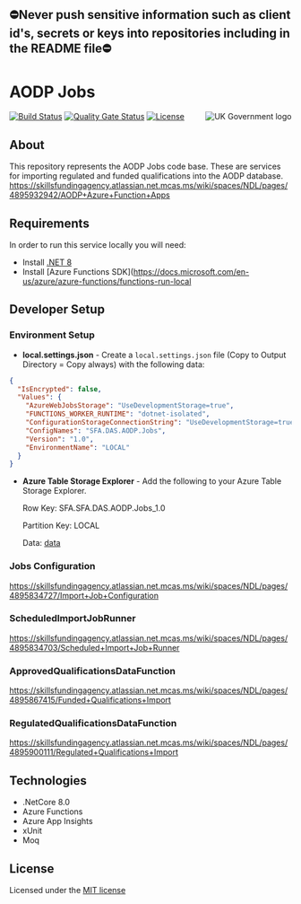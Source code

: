 ## ⛔Never push sensitive information such as client id's, secrets or keys into repositories including in the README file⛔

# AODP Jobs

<img src="https://avatars.githubusercontent.com/u/9841374?s=200&v=4" align="right" alt="UK Government logo">

[![Build Status](https://dev.azure.com/sfa-gov-uk/Digital%20Apprenticeship%20Service/_apis/build/status/das-aodp-jobs?branchName=main)](https://dev.azure.com/sfa-gov-uk/Digital%20Apprenticeship%20Service/_build/latest?definitionId=_projectid_&repoName=SkillsFundingAgency%2Fdas-aodp-jobs&branchName=main)
[![Quality Gate Status](https://sonarcloud.io/api/project_badges/measure?project=SkillsFundingAgency_das-aodp-jobs=alert_status)](https://sonarcloud.io/project/overview?id=SkillsFundingAgency_das-aodp-jobs)
[![License](https://img.shields.io/badge/license-MIT-lightgrey.svg?longCache=true&style=flat-square)](https://en.wikipedia.org/wiki/MIT_License)

## About

This repository represents the AODP Jobs code base.  These are services for importing regulated and funded qualifications into the AODP database.
https://skillsfundingagency.atlassian.net.mcas.ms/wiki/spaces/NDL/pages/4895932942/AODP+Azure+Function+Apps

## Requirements 

In order to run this service locally you will need: 
- Install [.NET 8](https://www.microsoft.com/net/download)
- Install [Azure Functions SDK](https://docs.microsoft.com/en-us/azure/azure-functions/functions-run-local

## Developer Setup

### Environment Setup

* **local.settings.json** - Create a `local.settings.json` file (Copy to Output Directory = Copy always) with the following data:
```json
{
  "IsEncrypted": false,
  "Values": {
    "AzureWebJobsStorage": "UseDevelopmentStorage=true",
    "FUNCTIONS_WORKER_RUNTIME": "dotnet-isolated",
    "ConfigurationStorageConnectionString": "UseDevelopmentStorage=true;",
    "ConfigNames": "SFA.DAS.AODP.Jobs",
    "Version": "1.0",
    "EnvironmentName": "LOCAL"
  }
}
```

* **Azure Table Storage Explorer** - Add the following to your Azure Table Storage Explorer.

    Row Key: SFA.SFA.DAS.AODP.Jobs_1.0

    Partition Key: LOCAL

    Data: [data](https://github.com/SkillsFundingAgency/das-employer-config/blob/master/das-aodp-jobs/SFA.DAS.AODP.Jobs.json)

### Jobs Configuration
https://skillsfundingagency.atlassian.net.mcas.ms/wiki/spaces/NDL/pages/4895834727/Import+Job+Configuration

### ScheduledImportJobRunner
https://skillsfundingagency.atlassian.net.mcas.ms/wiki/spaces/NDL/pages/4895834703/Scheduled+Import+Job+Runner

### ApprovedQualificationsDataFunction
https://skillsfundingagency.atlassian.net.mcas.ms/wiki/spaces/NDL/pages/4895867415/Funded+Qualifications+Import

### RegulatedQualificationsDataFunction
https://skillsfundingagency.atlassian.net.mcas.ms/wiki/spaces/NDL/pages/4895900111/Regulated+Qualifications+Import 

## Technologies
* .NetCore 8.0
* Azure Functions
* Azure App Insights
* xUnit
* Moq

## License
Licensed under the [MIT license](LICENSE)